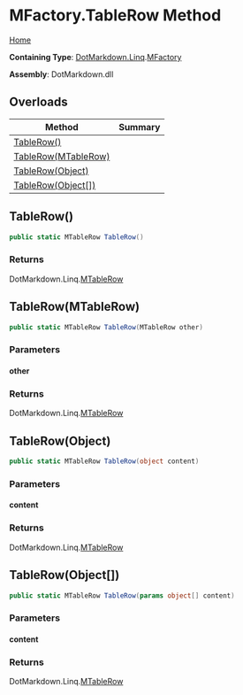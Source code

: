 <a name="_top"></a>

# MFactory\.TableRow Method

[Home](../../../../README.md#_top)

**Containing Type**: [DotMarkdown.Linq](../../README.md#_top)\.[MFactory](../README.md#_top)

**Assembly**: DotMarkdown\.dll

## Overloads

| Method | Summary |
| ------ | ------- |
| [TableRow()](#DotMarkdown_Linq_MFactory_TableRow) | |
| [TableRow(MTableRow)](#DotMarkdown_Linq_MFactory_TableRow_DotMarkdown_Linq_MTableRow_) | |
| [TableRow(Object)](#DotMarkdown_Linq_MFactory_TableRow_System_Object_) | |
| [TableRow(Object\[\])](#DotMarkdown_Linq_MFactory_TableRow_System_Object___) | |

## TableRow\(\) <a name="DotMarkdown_Linq_MFactory_TableRow"></a>

```csharp
public static MTableRow TableRow()
```

### Returns

DotMarkdown\.Linq\.[MTableRow](../../MTableRow/README.md#_top)

## TableRow\(MTableRow\) <a name="DotMarkdown_Linq_MFactory_TableRow_DotMarkdown_Linq_MTableRow_"></a>

```csharp
public static MTableRow TableRow(MTableRow other)
```

### Parameters

#### other

### Returns

DotMarkdown\.Linq\.[MTableRow](../../MTableRow/README.md#_top)

## TableRow\(Object\) <a name="DotMarkdown_Linq_MFactory_TableRow_System_Object_"></a>

```csharp
public static MTableRow TableRow(object content)
```

### Parameters

#### content

### Returns

DotMarkdown\.Linq\.[MTableRow](../../MTableRow/README.md#_top)

## TableRow\(Object\[\]\) <a name="DotMarkdown_Linq_MFactory_TableRow_System_Object___"></a>

```csharp
public static MTableRow TableRow(params object[] content)
```

### Parameters

#### content

### Returns

DotMarkdown\.Linq\.[MTableRow](../../MTableRow/README.md#_top)

